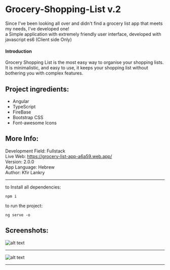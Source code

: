 # Grocery-Shopping-List v.2

Since I've been looking all over and didn't find a grocery list app that meets my needs, I've developed one!  
a Simple application with extremely friendly user interface, developed with javascript es6 (Client side Only)

#### Introduction

Grocery Shopping List is the most easy way to organise your shopping lists. It is minimalistic, and easy to use, it keeps your shopping list without bothering you with complex features.

## Project ingredients:

- Angular
- TypeScript
- FireBase
- Bootstrap CSS
- Font-awesome Icons

## More Info:

Development Field: Fullstack  
Live Web: https://grocery-list-app-a6a59.web.app/  
Version: 2.0.0  
App Language: Hebrew  
Author: Kfir Lankry
***
to Install all dependencies:  
```
npm i
```
to run the project:  
```
ng serve -o
```  
## Screenshots:  
![alt text](https://i.ibb.co/C23pL2D/shooping2.jpg?raw=true) 
***
![alt text](https://i.ibb.co/824j3rX/shooping1.jpg?raw=true)  
***
